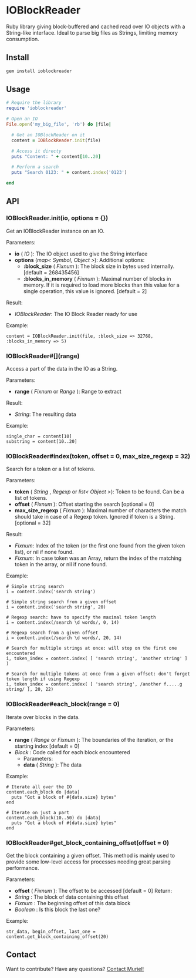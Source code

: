 IOBlockReader
=============

Ruby library giving block-buffered and cached read over IO objects with a String-like interface. Ideal to parse big files as Strings, limiting memory consumption.

## Install

``` bash
gem install ioblockreader
```

## Usage

``` ruby
# Require the library
require 'ioblockreader'

# Open an IO
File.open('my_big_file', 'rb') do |file|

  # Get an IOBlockReader on it
  content = IOBlockReader.init(file)

  # Access it directy
  puts "Content: " + content[10..20]

  # Perform a search
  puts "Search 0123: " + content.index('0123')

end
```

## API

### IOBlockReader.init(io, options = {})

Get an IOBlockReader instance on an IO.

Parameters:
* **io** ( _IO_ ): The IO object used to give the String interface
* **options** (<em>map< Symbol, Object ></em>): Additional options:
  * **:block_size** ( _Fixnum_ ): The block size in bytes used internally. [default = 268435456]
  * **:blocks_in_memory** ( _Fixnum_ ): Maximal number of blocks in memory. If it is required to load more blocks than this value for a single operation, this value is ignored. [default = 2]

Result:
* _IOBlockReader_: The IO Block Reader ready for use

Example:
```
content = IOBlockReader.init(file, :block_size => 32768, :blocks_in_memory => 5)
```

### IOBlockReader#\[\](range)

Access a part of the data in the IO as a String.

Parameters:
* **range** ( _Fixnum_ or _Range_ ): Range to extract

Result:
* _String_: The resulting data

Example:
```
single_char = content[10]
substring = content[10..20]
```

### IOBlockReader#index(token, offset = 0, max_size_regexp = 32)

Search for a token or a list of tokens.

Parameters:
* **token** ( _String_ , _Regexp_ or <em>list< Object ></em>): Token to be found. Can be a list of tokens.
* **offset** ( _Fixnum_ ): Offset starting the search [optional = 0]
* **max_size_regexp** ( _Fixnum_ ): Maximal number of characters the match should take in case of a Regexp token. Ignored if token is a String. [optional = 32]

Result:
* _Fixnum_: Index of the token (or the first one found from the given token list), or nil if none found.
* _Fixnum_: In case token was an Array, return the index of the matching token in the array, or nil if none found.

Example:
```
# Simple string search
i = content.index('search string')

# Simple string search from a given offset
i = content.index('search string', 20)

# Regexp search: have to specify the maximal token length
i = content.index(/search \d words/, 0, 14)

# Regexp search from a given offset
i = content.index(/search \d words/, 20, 14)

# Search for multiple strings at once: will stop on the first one encountered
i, token_index = content.index( [ 'search string', 'another string' ] )

# Search for multiple tokens at once from a given offset: don't forget token length if using Regexp
i, token_index = content.index( [ 'search string', /another f.....g string/ ], 20, 22)
```

### IOBlockReader#each_block(range = 0)

Iterate over blocks in the data.

Parameters:
* **range** ( _Range_ or _Fixnum_ ): The boundaries of the iteration, or the starting index [default = 0]
* _Block_ : Code called for each block encountered
  * Parameters:
  * **data** ( _String_ ): The data

Example:
```
# Iterate all over the IO
content.each_block do |data|
  puts "Got a block of #{data.size} bytes"
end

# Iterate on just a part
content.each_block(10..50) do |data|
  puts "Got a block of #{data.size} bytes"
end

```

### IOBlockReader#get_block_containing_offset(offset = 0)

Get the block containing a given offset.
This method is mainly used to provide some low-level access for processes needing great parsing performance.

Parameters:
* **offset** ( _Fixnum_ ): The offset to be accessed [default = 0]
Return:
* _String_ : The block of data containing this offset
* _Fixnum_ : The beginning offset of this data block
* _Boolean_ : Is this block the last one?

Example:
```
str_data, begin_offset, last_one = content.get_block_containing_offset(20)
```

## Contact

Want to contribute? Have any questions? [Contact Muriel!](muriel@x-aeon.com)
